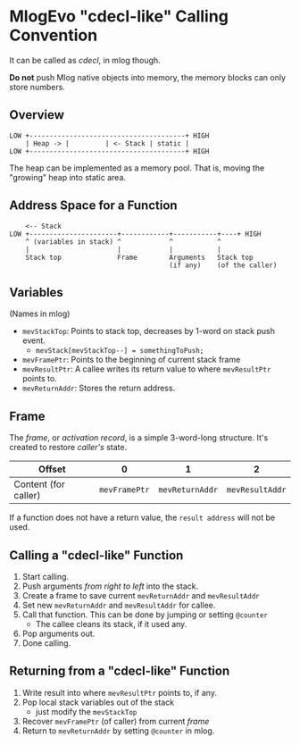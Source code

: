 # MlogEvo "cdecl-like" Calling Convention
It can be called as *cdecl*, in mlog though.

**Do not** push Mlog native objects into memory, the memory blocks can only store numbers.

## Overview
```
LOW +---------------------------------------+ HIGH
    | Heap -> |         | <- Stack | static |
LOW +---------------------------------------+ HIGH
```
The heap can be implemented as a memory pool. That is, moving the "growing" heap into static area.

## Address Space for a Function
```
    <-- Stack
LOW +----------------------+------------+-----------+----+ HIGH
    ^ (variables in stack) ^            ^           ^ 
    |                      |            |           |
    Stack top              Frame        Arguments   Stack top
                                        (if any)    (of the caller)
```

## Variables
(Names in mlog)
* `mevStackTop`: Points to stack top, decreases by 1-word on stack push event.
    * `mevStack[mevStackTop--] = somethingToPush;`
* `mevFramePtr`: Points to the beginning of current stack frame
* `mevResultPtr`: A callee writes its return value to where `mevResultPtr` points to.
* `mevReturnAddr`: Stores the return address. 

## Frame

The *frame*, or *activation record*, is a simple 3-word-long structure. It's created to restore _caller's_ state.

| Offset               | 0             | 1               | 2               |
|----------------------|---------------|-----------------|-----------------|
| Content (for caller) | `mevFramePtr` | `mevReturnAddr` | `mevResultAddr` |

If a function does not have a return value, the `result address` will not be used.

## Calling a "cdecl-like" Function
1. Start calling.
2. Push arguments *from right to left* into the stack.
3. Create a frame to save current `mevReturnAddr` and `mevResultAddr`
4. Set new `mevReturnAddr` and `mevResultAddr` for callee.
5. Call that function. This can be done by jumping or setting `@counter`
    * The callee cleans its stack, if it used any.
6. Pop arguments out.
7. Done calling.

## Returning from a "cdecl-like" Function
1. Write result into where `mevResultPtr` points to, if any.
2. Pop local stack variables out of the stack
    * just modify the `mevStackTop`
3. Recover `mevFramePtr` (of caller) from current *frame*
4. Return to `mevReturnAddr` by setting `@counter` in mlog.